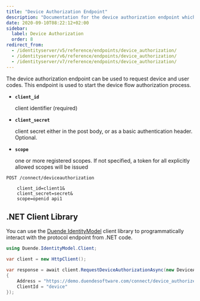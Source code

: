 ```yaml
---
title: "Device Authorization Endpoint"
description: "Documentation for the device authorization endpoint which handles device flow authentication requests and issues device and user codes for authorization."
date: 2020-09-10T08:22:12+02:00
sidebar:
  label: Device Authorization
  order: 8
redirect_from:
  - /identityserver/v5/reference/endpoints/device_authorization/
  - /identityserver/v6/reference/endpoints/device_authorization/
  - /identityserver/v7/reference/endpoints/device_authorization/
---
```


The device authorization endpoint can be used to request device and user codes.
This endpoint is used to start the device flow authorization process.

* **`client_id`**

  client identifier (required)

* **`client_secret`**

  client secret either in the post body, or as a basic authentication header. Optional.

* **`scope`**

  one or more registered scopes. If not specified, a token for all explicitly allowed scopes will be issued

```text
POST /connect/deviceauthorization

    client_id=client1&
    client_secret=secret&
    scope=openid api1
```

## .NET Client Library

You can use the [Duende IdentityModel](/identitymodel/index.mdx) client library to programmatically interact with
the protocol endpoint from .NET code.

```cs
using Duende.IdentityModel.Client;

var client = new HttpClient();

var response = await client.RequestDeviceAuthorizationAsync(new DeviceAuthorizationRequest
{
    Address = "https://demo.duendesoftware.com/connect/device_authorize",
    ClientId = "device"
});
```